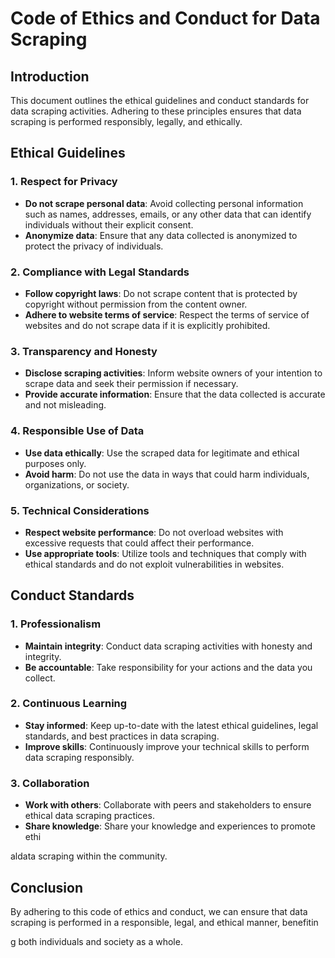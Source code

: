 # Code of Ethics and Conduct for Data Scraping

## Introduction
This document outlines the ethical guidelines and conduct standards for data scraping activities. Adhering to these principles ensures that data scraping is performed responsibly, legally, and ethically.

## Ethical Guidelines

### 1. Respect for Privacy
- **Do not scrape personal data**: Avoid collecting personal information such as names, addresses, emails, or any other data that can identify individuals without their explicit consent.
- **Anonymize data**: Ensure that any data collected is anonymized to protect the privacy of individuals.

### 2. Compliance with Legal Standards
- **Follow copyright laws**: Do not scrape content that is protected by copyright without permission from the content owner.
- **Adhere to website terms of service**: Respect the terms of service of websites and do not scrape data if it is explicitly prohibited.

### 3. Transparency and Honesty
- **Disclose scraping activities**: Inform website owners of your intention to scrape data and seek their permission if necessary.
- **Provide accurate information**: Ensure that the data collected is accurate and not misleading.

### 4. Responsible Use of Data
- **Use data ethically**: Use the scraped data for legitimate and ethical purposes only.
- **Avoid harm**: Do not use the data in ways that could harm individuals, organizations, or society.

### 5. Technical Considerations
- **Respect website performance**: Do not overload websites with excessive requests that could affect their performance.
- **Use appropriate tools**: Utilize tools and techniques that comply with ethical standards and do not exploit vulnerabilities in websites.

## Conduct Standards

### 1. Professionalism
- **Maintain integrity**: Conduct data scraping activities with honesty and integrity.
- **Be accountable**: Take responsibility for your actions and the data you collect.

### 2. Continuous Learning
- **Stay informed**: Keep up-to-date with the latest ethical guidelines, legal standards, and best practices in data scraping.
- **Improve skills**: Continuously improve your technical skills to perform data scraping responsibly.

### 3. Collaboration
- **Work with others**: Collaborate with peers and stakeholders to ensure ethical data scraping practices.
- **Share knowledge**: Share your knowledge and experiences to promote ethi


aldata scraping within the community.

## Conclusion
By adhering to this code of ethics and conduct, we can ensure that data scraping is performed in a responsible, legal, and ethical manner, benefitin

g both individuals and society as a whole.